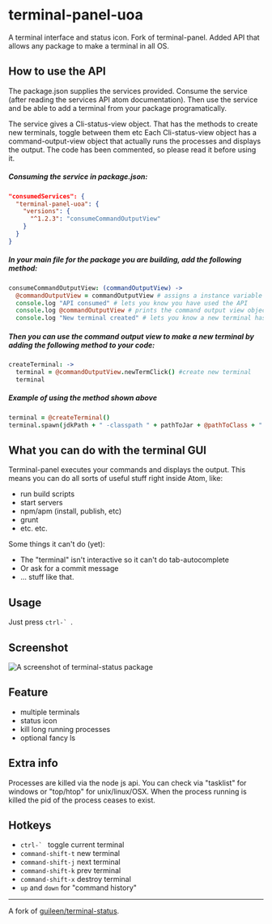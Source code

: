 terminal-panel-uoa
==============

 A terminal interface and status icon. Fork of terminal-panel. Added API that allows any package to make a terminal in all OS.

## How to use the API

The package.json supplies the services provided. Consume the service (after reading the services API atom documentation).
Then use the service and be able to add a terminal from your package programatically.

The service gives a Cli-status-view object. That has the methods to create new terminals, toggle between them etc
Each Cli-status-view object has a command-output-view object that actually runs the processes and displays the output.
The code has been commented, so please read it before using it.  

##### Consuming the service in package.json:

```json
"consumedServices": {
  "terminal-panel-uoa": {
    "versions": {
      "^1.2.3": "consumeCommandOutputView"
    }
  }
}
```

##### In your main file for the package you are building, add the following method:

```coffee
consumeCommandOutputView: (commandOutputView) ->
  @commandOutputView = commandOutputView # assigns a instance variable
  console.log "API consumed" # lets you know you have used the API
  console.log @commandOutputView # prints the command output view object in the log
  console.log "New terminal created" # lets you know a new terminal has been created
```

##### Then you can use the command output view to make a new terminal by adding the following method to your code:

```coffee
createTerminal: ->
  terminal = @commandOutputView.newTermClick() #create new terminal
  terminal
```

##### Example of using the method shown above

```coffee
terminal = @createTerminal()
terminal.spawn(jdkPath + " -classpath " + pathToJar + @pathToClass + " com.systemj.SystemJRunner " + filePath,"java",["-classpath", "" + pathToJar + @pathToClass , 'com.systemj.SystemJRunner',"" + filePath])
```



## What you can do with the terminal GUI

Terminal-panel executes your commands and displays the output. This means you can do all sorts of useful stuff right inside Atom, like:
* run build scripts
* start servers
* npm/apm (install, publish, etc)
* grunt
* etc. etc.

Some things it can't do (yet):
* The "terminal" isn't interactive so it can't do tab-autocomplete
* Or ask for a commit message
* ... stuff like that.

## Usage
Just press ``ctrl-` ``.

## Screenshot

![A screenshot of terminal-status package](https://raw.githubusercontent.com/thedaniel/terminal-panel/master/terminal-demo.gif)

## Feature

* multiple terminals
* status icon
* kill long running processes
* optional fancy ls

## Extra info

Processes are killed via the node js api. You can check via "tasklist" for windows or "top/htop" for unix/linux/OSX.
When the process running is killed the pid of the process ceases to exist.

## Hotkeys

* ``ctrl-` `` toggle current terminal
* `command-shift-t` new terminal
* `command-shift-j` next terminal
* `command-shift-k` prev terminal
* `command-shift-x` destroy terminal
* `up` and `down` for "command history"

---
A fork of [guileen/terminal-status](https://github.com/guileen/terminal-status).

